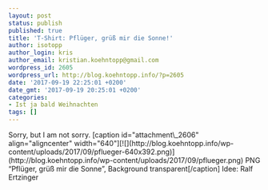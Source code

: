 ```yaml
---
layout: post
status: publish
published: true
title: 'T-Shirt: Pflüger, grüß mir die Sonne!'
author: isotopp
author_login: kris
author_email: kristian.koehntopp@gmail.com
wordpress_id: 2605
wordpress_url: http://blog.koehntopp.info/?p=2605
date: '2017-09-19 22:25:01 +0200'
date_gmt: '2017-09-19 20:25:01 +0200'
categories:
- Ist ja bald Weihnachten
tags: []
---
```

<p>Sorry, but I am not sorry. [caption id="attachment\_2606" align="aligncenter" width="640"][![](http://blog.koehntopp.info/wp-content/uploads/2017/09/pflueger-640x392.png)](http://blog.koehntopp.info/wp-content/uploads/2017/09/pflueger.png) PNG “Pflüger, grüß mir die Sonne”, Background transparent[/caption] Idee: Ralf Ertzinger</p>
